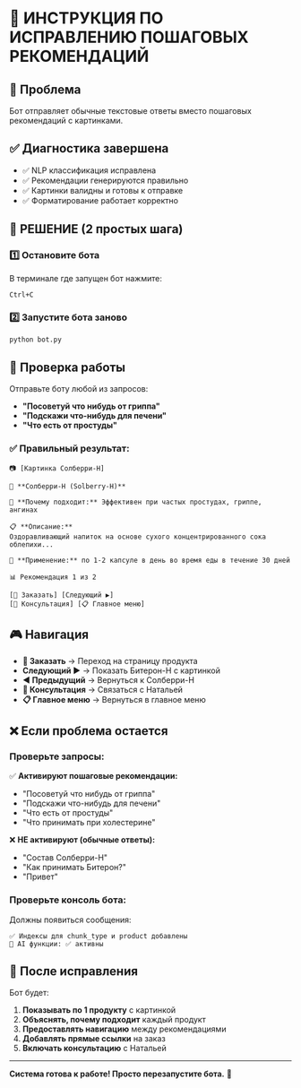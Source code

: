 # 🔧 ИНСТРУКЦИЯ ПО ИСПРАВЛЕНИЮ ПОШАГОВЫХ РЕКОМЕНДАЦИЙ

## 🎯 Проблема
Бот отправляет обычные текстовые ответы вместо пошаговых рекомендаций с картинками.

## ✅ Диагностика завершена
- ✅ NLP классификация исправлена
- ✅ Рекомендации генерируются правильно  
- ✅ Картинки валидны и готовы к отправке
- ✅ Форматирование работает корректно

## 🚀 РЕШЕНИЕ (2 простых шага)

### 1️⃣ Остановите бота
В терминале где запущен бот нажмите:
```
Ctrl+C
```

### 2️⃣ Запустите бота заново
```bash
python bot.py
```

## 🧪 Проверка работы

Отправьте боту любой из запросов:
- **"Посоветуй что нибудь от гриппа"**
- **"Подскажи что-нибудь для печени"** 
- **"Что есть от простуды"**

### ✅ Правильный результат:
```
📷 [Картинка Солберри-H]

💊 **Солберри-H (Solberry-H)**

🎯 **Почему подходит:** Эффективен при частых простудах, гриппе, ангинах

📋 **Описание:**
Оздоравливающий напиток на основе сухого концентрированного сока облепихи...

📏 **Применение:** по 1-2 капсуле в день во время еды в течение 30 дней

📊 Рекомендация 1 из 2

[🛒 Заказать] [Следующий ▶️]
[💬 Консультация] [📋 Главное меню]
```

## 🎮 Навигация
- **🛒 Заказать** → Переход на страницу продукта
- **Следующий ▶️** → Показать Битерон-H с картинкой
- **◀️ Предыдущий** → Вернуться к Солберри-H  
- **💬 Консультация** → Связаться с Натальей
- **📋 Главное меню** → Вернуться в главное меню

## ❌ Если проблема остается

### Проверьте запросы:
✅ **Активируют пошаговые рекомендации:**
- "Посоветуй что нибудь от гриппа"
- "Подскажи что-нибудь для печени"
- "Что есть от простуды"
- "Что принимать при холестерине"

❌ **НЕ активируют (обычные ответы):**
- "Состав Солберри-H" 
- "Как принимать Битерон?"
- "Привет"

### Проверьте консоль бота:
Должны появиться сообщения:
```
✅ Индексы для chunk_type и product добавлены
🧠 AI функции: ✅ активны
```

## 🎉 После исправления

Бот будет:
1. **Показывать по 1 продукту** с картинкой
2. **Объяснять, почему подходит** каждый продукт
3. **Предоставлять навигацию** между рекомендациями
4. **Добавлять прямые ссылки** на заказ
5. **Включать консультацию** с Натальей

---

**Система готова к работе! Просто перезапустите бота.** 🚀












